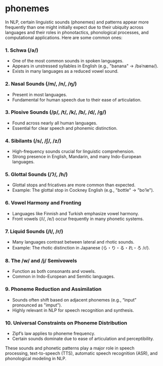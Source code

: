 # phonemes

In NLP, certain linguistic sounds (phonemes) and patterns appear more frequently than one might initially expect due to their ubiquity across languages and their roles in phonotactics, phonological processes, and computational applications. Here are some common ones:

### **1. Schwa (/ə/)**
   - One of the most common sounds in spoken languages.
   - Appears in unstressed syllables in English (e.g., "banana" → /bəˈnænə/).
   - Exists in many languages as a reduced vowel sound.

### **2. Nasal Sounds (/m/, /n/, /ŋ/)**
   - Present in most languages.
   - Fundamental for human speech due to their ease of articulation.

### **3. Plosive Sounds (/p/, /t/, /k/, /b/, /d/, /g/)**
   - Found across nearly all human languages.
   - Essential for clear speech and phonemic distinction.

### **4. Sibilants (/s/, /ʃ/, /z/)**
   - High-frequency sounds crucial for linguistic comprehension.
   - Strong presence in English, Mandarin, and many Indo-European languages.

### **5. Glottal Sounds (/ʔ/, /h/)**
   - Glottal stops and fricatives are more common than expected.
   - Example: The glottal stop in Cockney English (e.g., "bottle" → "bo’le").

### **6. Vowel Harmony and Fronting**
   - Languages like Finnish and Turkish emphasize vowel harmony.
   - Front vowels (/i/, /e/) occur frequently in many phonetic systems.

### **7. Liquid Sounds (/l/, /r/)**
   - Many languages contrast between lateral and rhotic sounds.
   - Example: The rhotic distinction in Japanese (ら・り・る・れ・ろ /ɾ/).

### **8. The /w/ and /j/ Semivowels**
   - Function as both consonants and vowels.
   - Common in Indo-European and Semitic languages.

### **9. Phoneme Reduction and Assimilation**
   - Sounds often shift based on adjacent phonemes (e.g., “input” pronounced as "imput").
   - Highly relevant in NLP for speech recognition and synthesis.

### **10. Universal Constraints on Phoneme Distribution**
   - Zipf’s law applies to phoneme frequency.
   - Certain sounds dominate due to ease of articulation and perceptibility.

These sounds and phonetic patterns play a major role in speech processing, text-to-speech (TTS), automatic speech recognition (ASR), and phonological modeling in NLP.
